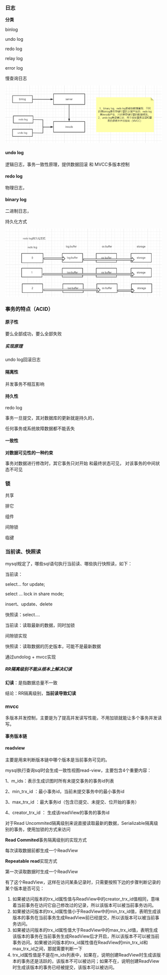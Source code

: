 ### 日志

**分类**

binlog

undo log

redo log

relay log

error log

慢查询日志

![](image/log-com.jpg)

#### undo log

逻辑日志，事务一致性原理，提供数据回滚 和 MVCC多版本控制



#### redo log

物理日志，



#### binary log

二进制日志，



持久化方式

![](image/redolog-持久化方式.jpg)

### 事务的特点（ACID）

#### **原子性** 

要么全部成功，要么全部失败

##### 实现原理

undo log回滚日志

#### 隔离性

并发事务不相互影响

#### 持久性

redo log

事务一旦提交，其对数据库的更新就是持久的，

任何事务或系统故障数据都不能丢失

#### 一致性

**对数据可见性的一种约束**

事务对数据进行修改时，其它事务只对开始 和最终状态可见， 对该事务的中间状态不可见

### 锁

共享

排它

组件

间隙锁

临键





### 当前读、快照读

mysql规定了，哪些sql语句执行当前读、哪些执行快照读，如下：

当前读：

select... for update;

select ... lock in share mode;

insert、update、delete



快照读：select....





当前读：读取最新的数据，同时加锁

间隙锁实现



快照读：读取数据的历史版本，可能不是最新数据

通过undolog + mvcc实现





##### RR隔离级别不能从根本上解决幻读

**幻读**：是指数据总量不一致

结论：RR隔离级别，**当前读导致幻读**





### mvcc

多版本并发控制，主要是为了提高并发读写性能，不用加锁就能让多个事务并发读写。



#### 事务版本链



#### readview

主要是用来判断版本链中哪个版本是当前事务可见的。



mysql执行查询sql时会生成一致性视图read-view，主要包含4个重要内容：

1、m_ids：表示生成识图时所有未提交事务的事务id列表

2、min_trx_id ：最小事务id，当前未提交事务中的最小事务id

3、max_trx_id ：最大事务id（包含已提交、未提交、位开始的事务）

4、creator_trx_id ： 生成该readView的事务的事务id



对于Read Uncommited隔离级别来说直接读取最新的数据，Serializable隔离级别的事务，使用加锁的方式来访问

**Read Commited**事务隔离级别的实现方式

每次读取数据前都生成一个ReadView

**Repeatable read**实现方式

第一次读取数据时生成一个ReadView





有了这个ReadView，这样在访问某条记录时，只需要按照下边的步骤判断记录的某个版本是否可见：

1. 如果被访问版本的trx_id属性值与ReadView中的creator_trx_id值相同，意味着当前事务在访问它自己修改过的记录，所以该版本可以被当前事务访问。
2. 如果被访问版本的trx_id属性值小于ReadView中的min_trx_id值，表明生成该版本的事务在当前事务生成ReadView前已经提交，所以该版本可以被当前事务访问。
3. 如果被访问版本的trx_id属性值大于ReadView中的max_trx_id值，表明生成该版本的事务在当前事务生成ReadView后才开启，所以该版本不可以被当前事务访问。如果被访问版本的trx_id属性值在ReadView的min_trx_id和max_trx_id之间，那就需要判断一下
4. trx_id属性值是不是在m_ids列表中，如果在，说明创建ReadView时生成该版本的事务还是活跃的，该版本不可以被访问；如果不在，说明创建ReadView时生成该版本的事务已经被提交，该版本可以被访问。



